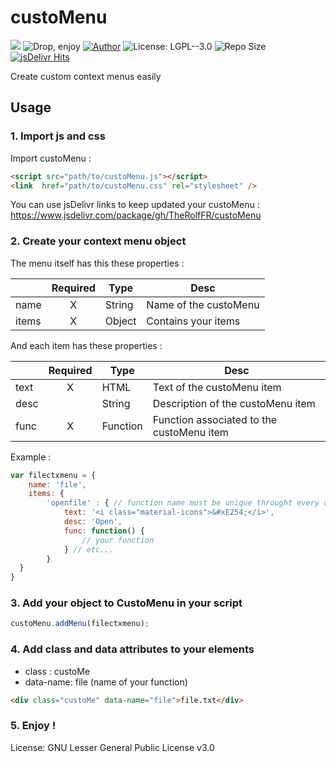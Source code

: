 # custoMenu
![](https://img.shields.io/github/release/therolffr/custoMenu.svg?style=flat-square)
![Drop, enjoy](https://img.shields.io/badge/Drop,-Enjoy%20!-red.svg?style=flat-square)
[![Author](https://img.shields.io/badge/Author-TheRolfFR-%2331a589.svg?style=flat-square)](http://bit.ly/therolf-website)
![License: LGPL--3.0](https://img.shields.io/badge/license-LGPL--3.0-lightgrey.svg?style=flat-square) 
![Repo Size](https://img.shields.io/github/languages/code-size/TheRolfFR/custoMenu.svg?style=flat-square)
[![jsDelivr Hits](https://data.jsdelivr.com/v1/package/gh/TheRolfFR/custoMenu/badge?style=flat-square)](https://www.jsdelivr.com/package/gh/TheRolfFR/custoMenu)

Create custom context menus easily

## Usage
### 1. Import js and css
Import custoMenu :
```html
<script src="path/to/custoMenu.js"></script>
<link  href="path/to/custoMenu.css" rel="stylesheet" />
```
You can use jsDelivr links to keep updated your custoMenu : https://www.jsdelivr.com/package/gh/TheRolfFR/custoMenu 

### 2. Create your context menu object
The menu itself has this these properties :

|      | Required |Type          | Desc |
| ---- |:--------:|------------- | ---- |
| name | X        | String       | Name of the custoMenu |
| items| X        | Object       | Contains your items |

And each item has these properties :

|      | Required |Type          | Desc |
| ---- |:--------:|------------- | ---- |
| text | X        | HTML         | Text of the custoMenu item |
| desc |          | String       | Description of the custoMenu item |
| func | X        | Function | Function associated to the custoMenu item |

Example :

```javascript
var filectxmenu = {
	name: 'file',
	items: {
		'openfile' : { // function name must be unique throught every object. If not the last function will be choosed
			text: '<i class="material-icons">&#xE254;</i>',
			desc: 'Open',
			func: function() {
				// your function
			} // etc...
		}
  }
}
  ```
### 3. Add your object to CustoMenu in your script
```javascript
custoMenu.addMenu(filectxmenu);
```
### 4. Add class and data attributes to your elements
  * class : custoMe
  * data-name: file (name of your function)
```html
<div class="custoMe" data-name="file">file.txt</div>
```
### 5. Enjoy !

License: GNU Lesser General Public License v3.0
